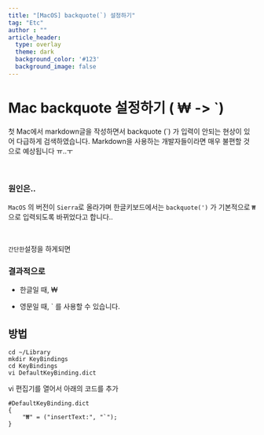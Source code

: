 ```yaml
---
title: "[MacOS] backquote(`) 설정하기"
tag: "Etc"
author : ""
article_header:
  type: overlay
  theme: dark
  background_color: '#123'
  background_image: false
---
```




# Mac backquote 설정하기 ( ₩ -> `)

첫 Mac에서 markdown글을 작성하면서 backquote (`) 가 입력이 안되는 현상이 있어 다급하게 검색하였습니다. Markdown을 사용하는 개발자들이라면 매우 불편할 것으로 예상됩니다 ㅠ..ㅜ

<br>

### 원인은..

`MacOS` 의 버전이 `Sierra`로 올라가며 한글키보드에서는 `backquote(')` 가 기본적으로 `₩` 으로 입력되도록 바뀌었다고 합니다..

<br>

`간단한`설정을 하게되면

### 결과적으로

- 한글일 때, ₩

- 영문일 때, ` 를 사용할 수 있습니다.



## 방법

```shell
cd ~/Library
mkdir KeyBindings
cd KeyBindings
vi DefaultKeyBinding.dict
```

vi 편집기를 열어서 아래의 코드를 추가

```
#DefaultKeyBinding.dict
{
	"₩" = ("insertText:", "`");
}
```



<br>

<br>



